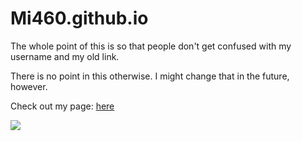 # Mi460.github.io
The whole point of this is so that people don't get confused with my username and my old link.

There is no point in this otherwise. I might change that in the future, however.

Check out my page: <a href="https://mi460.dev">here</a>

<a href="https://mi460.dev/discord"><img src="https://discordapp.com/api/guilds/699728181841887363/widget.png?style=banner2" data-url="https://discordapp.com/api/guilds/699728181841887363/widget.png?style=banner2" class="bbImage " style=""></a>
